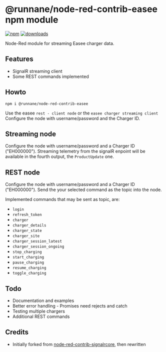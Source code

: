 
# @runnane/node-red-contrib-easee npm module

[![npm](https://img.shields.io/npm/v/@runnane/node-red-contrib-easee.svg?maxAge=2592000)](https://www.npmjs.com/package/@runnane/node-red-contrib-easee)
[![downloads](https://img.shields.io/npm/dt/@runnane/node-red-contrib-easee.svg?maxAge=2592000)](https://www.npmjs.com/package/@runnane/node-red-contrib-easee)

Node-Red module for streaming Easee charger data. 

## Features
+ SignalR streaming client
+ Some REST commands implemented

## Howto
`npm i @runnane/node-red-contrib-easee`

Use the easee `rest - client node` or the `easee charger streaming client`
Configure the node with username/password and the Charger ID.

## Streaming node
  Configure the node with username/password and a Charger ID ("EH000000").
  Streaming telemetry from the signalR enpoint will be available in the fourth output, 
  the `ProductUpdate` one.

## REST node
Configure the node with username/password and a Charger ID ("EH000000").
Send the your selected command as the topic into the node.

Implemented commands that may be sent as topic, are:
+ `login`
+ `refresh_token`
+ `charger`
+ `charger_details`
+ `charger_state`
+ `charger_site`
+ `charger_session_latest`
+ `charger_session_ongoing`
+ `stop_charging`
+ `start_charging`
+ `pause_charging`
+ `resume_charging`
+ `toggle_charging`



## Todo
+ Documentation and examples
+ Better error handling - Promises need rejects and catch
+ Testing multiple chargers
+ Additional REST commands

## Credits
+ Initially forked from [node-red-contrib-signalrcore](https://github.com/scottpage/node-red-contrib-signalrcore), then rewritten
